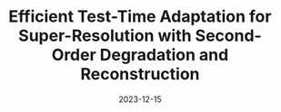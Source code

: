 ---
title: "Efficient Test-Time Adaptation for Super-Resolution with Second-Order Degradation and Reconstruction"
collection: conferences
permalink: /publication/Efficient_tta
date: 2023-12-15
year: "2023"
venue: "NeurIPS"
city: 
state: ""
thumbnail: "Efficient_tta.png"
teaser :
authors: "Zeshuai Deng, Zhuokun Chen, Shuaicheng Niu, Thomas H. Li, Bohan Zhuang, Mingkui Tan"
bibtex: Efficient_tta.txt
uri: Efficient_tta.pdf
arxiv: https://arxiv.org/abs/2310.19011
project: 
source: https://github.com/DengZeshuai/SRTTA
poster: 
data:
---